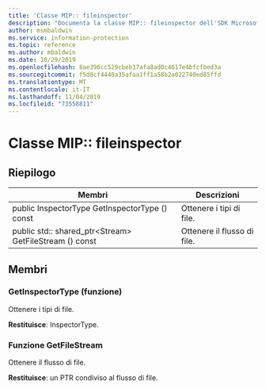 ```yaml
---
title: 'Classe MIP:: fileinspector'
description: "Documenta la classe MIP:: fileinspector dell'SDK Microsoft Information Protection (MIP)."
author: msmbaldwin
ms.service: information-protection
ms.topic: reference
ms.author: mbaldwin
ms.date: 10/29/2019
ms.openlocfilehash: 8ae396cc529cbeb17afa8ad0c4617e4bfcfbed3a
ms.sourcegitcommit: f5d8cf4440a35afaa1ff1a58b2a022740ed85ffd
ms.translationtype: MT
ms.contentlocale: it-IT
ms.lasthandoff: 11/04/2019
ms.locfileid: "73558811"
---
```

# <a name="class-mipfileinspector"></a>Classe MIP:: fileinspector 
  
## <a name="summary"></a>Riepilogo
 Membri                        | Descrizioni                                
--------------------------------|---------------------------------------------
public InspectorType GetInspectorType () const  |  Ottenere i tipi di file.
public std:: shared_ptr\<Stream\> GetFileStream () const  |  Ottenere il flusso di file.
  
## <a name="members"></a>Membri
  
### <a name="getinspectortype-function"></a>GetInspectorType (funzione)
Ottenere i tipi di file.

  
**Restituisce**: InspectorType.
  
### <a name="getfilestream-function"></a>Funzione GetFileStream
Ottenere il flusso di file.

  
**Restituisce**: un PTR condiviso al flusso di file.